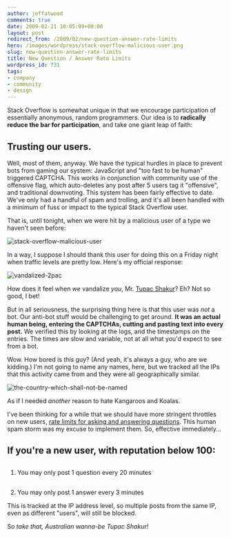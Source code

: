 ```yaml
---
author: jeffatwood
comments: true
date: 2009-02-21 10:05:09+00:00
layout: post
redirect_from: /2009/02/new-question-answer-rate-limits
hero: /images/wordpress/stack-overflow-malicious-user.png
slug: new-question-answer-rate-limits
title: New Question / Answer Rate Limits
wordpress_id: 731
tags:
- company
- community
- design
---
```



Stack Overflow is somewhat unique in that we encourage participation of essentially anonymous, random programmers. Our idea is to **radically reduce the bar for participation**, and take one giant leap of faith:





## Trusting our users.





Well, most of them, anyway. We have the typical hurdles in place to prevent bots from gaming our system: JavaScript and "too fast to be human" triggered CAPTCHA. This works in conjunction with community use of the offensive flag, which auto-deletes any post after 5 users tag it "offensive", and traditional downvoting. This system has been fairly effective to date. We've only had a handful of spam and trolling, and it's all been handled with a minimum of fuss or impact to the typical Stack Overflow user.



That is, until tonight, when we were hit by a malicious user of a type we haven't seen before:



![stack-overflow-malicious-user](/blog/images/wordpress/stack-overflow-malicious-user.png)



In a way, I suppose I should thank this user for doing this on a Friday night when traffic levels are pretty low. Here's my official response:



![vandalized-2pac](/blog/images/wordpress/vandalized-2pac.jpg)



How does it feel when _we_ vandalize _you_, Mr. [Tupac Shakur](http://en.wikipedia.org/wiki/Tupac_Shakur)? Eh? Not so good, I bet!



But in all seriousness, the surprising thing here is that this user was _not_ a bot. Our anti-bot stuff would be challenging to get around. **It was an actual human being, entering the CAPTCHAs, cutting and pasting text into every post.** We verified this by looking at the logs, and the timestamps on the entries. The times are slow and variable, not at all what you'd expect to see from a bot.



Wow. How bored is _this_ guy? (And yeah, it's always a guy, who are we kidding.) I'm not going to name any names, here, but we tracked all the IPs that this activity came from and they were all geographically similar.



![the-country-which-shall-not-be-named](/blog/images/wordpress/the-country-which-shall-not-be-named.jpg)



As if I needed _another_ reason to hate Kangaroos and Koalas.



I've been thinking for a while that we should have more stringent throttles on new users, [rate limits for asking and answering questions](http://stackoverflow.uservoice.com/pages/general/suggestions/126742-limit-the-rate-at-which-a-user-can-submit-questions). This human spam storm was my excuse to implement them. So, effective immediately...





## If you're a new user, with reputation below 100:










## 
  1. You may only post 1 question every 20 minutes




## 
  2. You may only post 1 answer every 3 minutes






This is tracked at the IP address level, so multiple posts from the same IP, even as different "users", will still be blocked.



So _take that, Australian wanna-be Tupac Shakur!_





